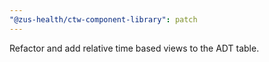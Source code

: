 ```yaml
---
"@zus-health/ctw-component-library": patch
---
```


Refactor and add relative time based views to the ADT table.
